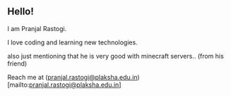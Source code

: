 ## Hello!

I am Pranjal Rastogi.

I love coding and learning new technologies.

also just mentioning that he is very good with minecraft servers.. (from his friend)

Reach me at (pranjal.rastogi@plaksha.edu.in)[mailto:pranjal.rastogi@plaksha.edu.in]
